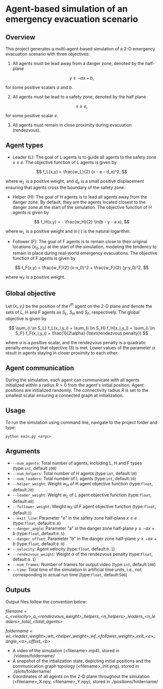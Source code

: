 # Agent-based simulation of an emergency evacuation scenario

## Overview
This project generates a multi-agent-based simulation of a 2-D emergency evacuation scenario with three objectives:

1. All agents must be lead away from a danger zone, denoted by the half-plane
   
$$
y \geq -ax + b,
$$

for some positive scalars $a$ and $b$.

2. All agents must be lead to a safety zone, denoted by the half plane
   
$$
x \geq e,
$$

for some positive scalar $e$. 

3. All agents must remain in close proximity during evacuation (rendezvous).

## Agent types
- Leader (L): The goal of L agents is to guide all agents to the safety zone $x \geq e$. The objective function of L agents is given by

$$
f_L(x,y) = \frac{w_L}{2} (x - e - d_e)^2,
$$

where $w_L$ is a positive weight, and $d_e$ is a small positive displacement ensuring that agents cross the boundary of the safety zone.

- Helper (H): The goal of H agents is to lead all agents away from the danger zone. By default, they are the agents located closest to the danger zone at the start of the simulation. The objective function of H agents is given by

$$
f_H(x,y) = - \frac{w_H}{2} \ln(b - y - a x),
$$

where $w_L$ is a positive weight and $\ln(\cdot)$ is the natural logarithm.

- Follower (F): The goal of F agents is to remain close to their original locations $(x_0,y_0)$ at the start of the simulation, modeling the tendency to remain in place during real-world emergency evacuations. The objective function of F agents is given by

$$
f_F(x,y) = \frac{w_F}{2} (x-x_0)^2 + \frac{w_F}{2} (y-y_0)^2,
$$

where $w_F$ is a positive weight.

## Global objective
Let $(x_i,y_i)$ be the position of the $i^{th}$ agent on the 2-D plane and denote the sets of L, H and F agents as $S_L$, $S_H$ and $S_F$, respectively. The global objective is given by

$$
\sum_{i \in S_L} f_L(x_i,y_i) + \sum_{i \in S_H} f_H(x_i,y_i) + \sum_{i \in S_F} f_F(x_i,y_i) + \frac{1}{2\alpha} (\text{rendezvous penalty})
$$

where $\alpha$ is a positive scalar, and the rendezvous penalty is a quadratic penalty ensuring that objective (3) is met. Lower values of the parameter $\alpha$ result in agents staying in closer proximity to each other.

## Agent communication
During the simulation, each agent can communicate with all agents initialized within a radius $R >0$ from the agent's initial position. Agent positions are initialized randomly. The connectivity radius $R$ is set to the smallest scalar ensuring a connected graph at initialization. 

## Usage
To run the simulation using command line, navigate to the project folder and type:

`python main.py <args>`

## Arguments
- `--num_agents`: Total number of agents, including L, H and F types (type:`int`, default:`100`)
- `--num_helpers`: Total number of H agents (type:`int`, default:`10`)
- `--num_leaders`: Total number of L agents (type:`int`, default:`10`)
- `--helper_weight`: Weight $w_H$ of H agent objective function (type:`float`, default:`20`)
- `--leader_weight`: Weight $w_L$ of L agent objective function (type:`float`, default:`40`)
- `--follower_weight`: Weight $w_F$ of F agent objective function (type:`float`, default:`1`)
- `--exit_line`: Parameter "e" in the safety zone half-plane $x \geq e$ (type:`float`, default:`0.8`)
- `--danger_angle`: Parameter "a" in the danger zone half-plane $y \geq -ax + b$ (type:`float`, default:`0.5`)
- `--danger_offset`: Parameter "b" in the danger zone half-plane $y \geq -ax + b$ (type:`float`, default:`0.9`)
- `--velocity`: Agent velocity (type:`float`, default:`0.1`)
- `--rendezvous_weight`: Weight $\alpha$ of the rendezvous penalty (type:`float`, default:`0.1`)
- `--num_frames`: Number of frames for output video (type:`int`, default:`100`)
- `--time`: Total time of the simulation in artificial time units, i.e., not corresponding to actual run time (type:`float`, default:`500`)

## Outputs
Output files follow the convention below:

*filename = c\_\<velocity>\_a\_\<rendezvous_weight>\_helpers\_\<n_helpers>\_leaders\_\<n_leaders>\_total\_\<total_agents>*

*foldername = wl\_\<leader_weight>\_wh\_\<helper_weight>\_wf\_\<follower_weight>\_exit\_\<e>\_angle\_\<a>\_offset\_\<b>*

- A video of the simulation (\<filename>.mp4), stored in ./videos/foldername/
- A snapshot of the intialization state, depicting initial positions and the communication graph topology (\<filename>\_init.png), stored in ./plots/foldername/
- Coordinates of all agents on the 2-D plane throughout the simulation (\<filename>\_X.npy, \<filename>\_Y.npy), stored in ./positions/foldername/



